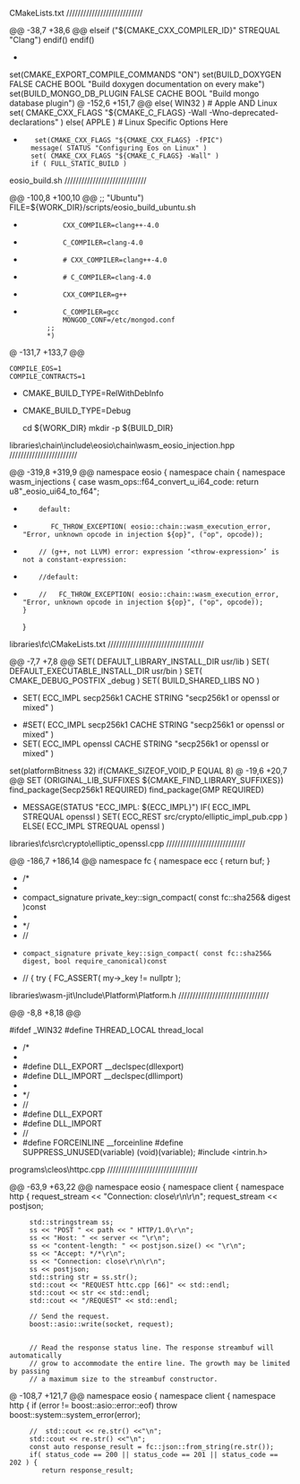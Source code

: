 CMakeLists.txt ///////////////////////////

@@ -38,7 +38,6 @@ elseif ("${CMAKE_CXX_COMPILER_ID}" STREQUAL "Clang")
    endif()
endif()

-
set(CMAKE_EXPORT_COMPILE_COMMANDS "ON")
set(BUILD_DOXYGEN FALSE CACHE BOOL "Build doxygen documentation on every make")
set(BUILD_MONGO_DB_PLUGIN FALSE CACHE BOOL "Build mongo database plugin")
@ -152,6 +151,7 @@ else( WIN32 ) # Apple AND Linux
        set( CMAKE_CXX_FLAGS "${CMAKE_C_FLAGS} -Wall -Wno-deprecated-declarations" )
    else( APPLE )
        # Linux Specific Options Here
+        set(CMAKE_CXX_FLAGS "${CMAKE_CXX_FLAGS} -fPIC")
        message( STATUS "Configuring Eos on Linux" )
        set( CMAKE_CXX_FLAGS "${CMAKE_C_FLAGS} -Wall" )
        if ( FULL_STATIC_BUILD )

eosio_build.sh /////////////////////////////

@@ -100,8 +100,10 @@
			;;
			"Ubuntu")
				FILE=${WORK_DIR}/scripts/eosio_build_ubuntu.sh
-				CXX_COMPILER=clang++-4.0
-				C_COMPILER=clang-4.0
+				# CXX_COMPILER=clang++-4.0
+				# C_COMPILER=clang-4.0
+				CXX_COMPILER=g++
+				C_COMPILER=gcc			
				MONGOD_CONF=/etc/mongod.conf
			;;
			*)
@ -131,7 +133,7 @@

	COMPILE_EOS=1
	COMPILE_CONTRACTS=1
-	CMAKE_BUILD_TYPE=RelWithDebInfo
+	CMAKE_BUILD_TYPE=Debug

	cd ${WORK_DIR}
	mkdir -p ${BUILD_DIR}

libraries\chain\include\eosio\chain\wasm_eosio_injection.hpp ////////////////////////

@@ -319,8 +319,9 @@ namespace eosio { namespace chain { namespace wasm_injections {
         case wasm_ops::f64_convert_u_i64_code:
            return u8"_eosio_ui64_to_f64";

-         default:
-            FC_THROW_EXCEPTION( eosio::chain::wasm_execution_error, "Error, unknown opcode in injection ${op}", ("op", opcode));
+         // (g++, not LLVM) error: expression ‘<throw-expression>’ is not a constant-expression:
+         //default:
+         //   FC_THROW_EXCEPTION( eosio::chain::wasm_execution_error, "Error, unknown opcode in injection ${op}", ("op", opcode));
      }
   }

libraries\fc\CMakeLists.txt //////////////////////////////////

@@ -7,7 +7,8 @@ SET( DEFAULT_LIBRARY_INSTALL_DIR usr/lib )
SET( DEFAULT_EXECUTABLE_INSTALL_DIR usr/bin )
SET( CMAKE_DEBUG_POSTFIX _debug )
SET( BUILD_SHARED_LIBS NO )
- SET( ECC_IMPL secp256k1 CACHE STRING "secp256k1 or openssl or mixed" )
+ #SET( ECC_IMPL secp256k1 CACHE STRING "secp256k1 or openssl or mixed" )
+ SET( ECC_IMPL openssl CACHE STRING "secp256k1 or openssl or mixed" )

set(platformBitness 32)
if(CMAKE_SIZEOF_VOID_P EQUAL 8)
@ -19,6 +20,7 @@ SET (ORIGINAL_LIB_SUFFIXES ${CMAKE_FIND_LIBRARY_SUFFIXES})
find_package(Secp256k1 REQUIRED)
find_package(GMP REQUIRED)

+ MESSAGE(STATUS "ECC_IMPL: ${ECC_IMPL}")
IF( ECC_IMPL STREQUAL openssl )
  SET( ECC_REST src/crypto/elliptic_impl_pub.cpp )
ELSE( ECC_IMPL STREQUAL openssl )

libraries\fc\src\crypto\elliptic_openssl.cpp ////////////////////////////

@@ -186,7 +186,14 @@ namespace fc { namespace ecc {
      return buf;
    }

+ /*
+ <BlockOne>
+    compact_signature private_key::sign_compact( const fc::sha256& digest )const
+ </BlockOne>
+ */
+ //<Tokenika>
+     compact_signature private_key::sign_compact( const fc::sha256& digest, bool require_canonical)const
+ //</Tokenika>
    {
        try {
            FC_ASSERT( my->_key != nullptr );

libraries\wasm-jit\Include\Platform\Platform.h ////////////////////////////////

@@ -8,8 +8,18 @@

#ifdef _WIN32
	#define THREAD_LOCAL thread_local

+ /*
+ <BlockOne>
+ 	#define DLL_EXPORT __declspec(dllexport)
+ 	#define DLL_IMPORT __declspec(dllimport)
+ </BlockOne>
+ */
+ //<Tokenika>
+ #define DLL_EXPORT
+ #define DLL_IMPORT
+ //</Tokenika>
+ 
	#define FORCEINLINE __forceinline
	#define SUPPRESS_UNUSED(variable) (void)(variable);
	#include <intrin.h>    

programs\cleos\httpc.cpp ////////////////////////////////

  @@ -63,9 +63,22 @@ namespace eosio { namespace client { namespace http {
         request_stream << "Connection: close\r\n\r\n";
         request_stream << postjson;

         std::stringstream ss;
         ss << "POST " << path << " HTTP/1.0\r\n";
         ss << "Host: " << server << "\r\n";
         ss << "content-length: " << postjson.size() << "\r\n";
         ss << "Accept: */*\r\n";
         ss << "Connection: close\r\n\r\n";
         ss << postjson;
         std::string str = ss.str();
         std::cout << "REQUEST httc.cpp [66]" << std::endl; 
         std::cout << str << std::endl; 
         std::cout << "/REQUEST" << std::endl;           

         // Send the request.
         boost::asio::write(socket, request);


         // Read the response status line. The response streambuf will automatically
         // grow to accommodate the entire line. The growth may be limited by passing
         // a maximum size to the streambuf constructor.
@ -108,7 +121,7 @@ namespace eosio { namespace client { namespace http {
         if (error != boost::asio::error::eof)
            throw boost::system::system_error(error);

         //  std::cout << re.str() <<"\n";
         std::cout << re.str() <<"\n";
         const auto response_result = fc::json::from_string(re.str());
         if( status_code == 200 || status_code == 201 || status_code == 202 ) {
            return response_result;        